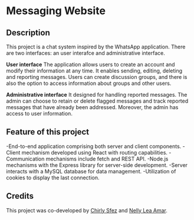 # Messaging Website

## Description

This project is a chat system inspired by the WhatsApp application. There are two interfaces: an user interafce and administrative interface.

**User interface**
The application allows users to create an account and modify their information at any time. It enables sending, editing, deleting and reporting messages. Users can create discussion groups, and there is also the option to access information about groups and other users.

**Administrative interface**
It designed for handling reported messages. The admin can choose to retain or delete flagged messages and track reported messages that have already been addressed. Moreover, the admin has access to user information.

## Feature of this project

-End-to-end application comprising both server and client components.
-Client mechanism developed using React with routing capabilities.
-Communication mechanisms include fetch and REST API.
-Node.js mechanisms with the Express library for server-side development.
-Server interacts with a MySQL database for data management.
-Utilization of cookies to display the last connection.



## Credits
This project was co-developed by [Chirly Sfez](https://github.com/csfez/) and [Nelly Lea Amar](https://github.com/Nelly-Lea).

